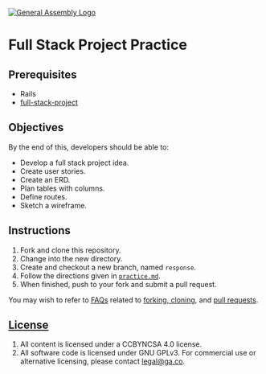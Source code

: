 [![General Assembly Logo](https://camo.githubusercontent.com/1a91b05b8f4d44b5bbfb83abac2b0996d8e26c92/687474703a2f2f692e696d6775722e636f6d2f6b6538555354712e706e67)](https://generalassemb.ly/education/web-development-immersive)

# Full Stack Project Practice

## Prerequisites

- Rails
- [full-stack-project](https://git.generalassemb.ly/ga-wdi-boston/full-stack-project)

## Objectives

By the end of this, developers should be able to:

- Develop a full stack project idea.
- Create user stories.
- Create an ERD.
- Plan tables with columns.
- Define routes.
- Sketch a wireframe.

## Instructions

1. Fork and clone this repository.
1. Change into the new directory.
1. Create and checkout a new branch, named `response`.
1. Follow the directions given in [`practice.md`](practice.md).
1. When finished, push to your fork and submit a pull request.

You may wish to refer to [FAQs](https://git.generalassemb.ly/ga-wdi-boston/meta/wiki)
related to [forking,
cloning](https://git.generalassemb.ly/ga-wdi-boston/meta/wiki/ForkAndClone),
and [pull requests](https://git.generalassemb.ly/ga-wdi-boston/meta/wiki/PullRequest).

## [License](LICENSE)

1. All content is licensed under a CC­BY­NC­SA 4.0 license.
1. All software code is licensed under GNU GPLv3. For commercial use or
    alternative licensing, please contact legal@ga.co.
